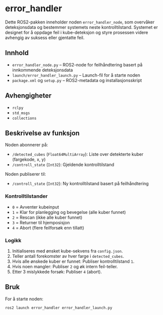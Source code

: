# error_handler

Dette ROS2-pakken inneholder noden `error_handler_node`, som overvåker deteksjonsdata og bestemmer systemets neste kontrolltilstand. Systemet er designet for å oppdage feil i kube-deteksjon og styre prosessen videre avhengig av suksess eller gjentatte feil.

## Innhold

- `error_handler_node.py` – ROS2-node for feilhåndtering basert på innkommende deteksjonsdata
- `launch/error_handler_launch.py` – Launch-fil for å starte noden
- `package.xml` og `setup.py` – ROS2-metadata og installasjonsskript

## Avhengigheter

- `rclpy`
- `std_msgs`
- `collections`

## Beskrivelse av funksjon

Noden abonnerer på:
- `/detected_cubes` (`Float64MultiArray`): Liste over detekterte kuber (fargekode, x, y)
- `/controll_state` (`Int32`): Gjeldende kontrolltilstand

Noden publiserer til:
- `/controll_state` (`Int32`): Ny kontrolltilstand basert på feilhåndtering

### Kontrolltilstander

- `0` = Avventer kubeinput
- `1` = Klar for planlegging og bevegelse (alle kuber funnet)
- `2` = Rescan (ikke alle kuber funnet)
- `3` = Returner til hjemposisjon
- `4` = Abort (flere feilforsøk enn tillatt)

### Logikk

1. Initialiseres med ønsket kube-sekvens fra `config.json`.
2. Teller antall forekomster av hver farge i `detected_cubes`.
3. Hvis alle ønskede kuber er funnet: Publiser kontrolltilstand `1`.
4. Hvis noen mangler: Publiser `2` og øk intern feil-teller.
5. Etter 3 mislykkede forsøk: Publiser `4` (abort).

## Bruk

For å starte noden:
```bash
ros2 launch error_handler error_handler_launch.py
```
